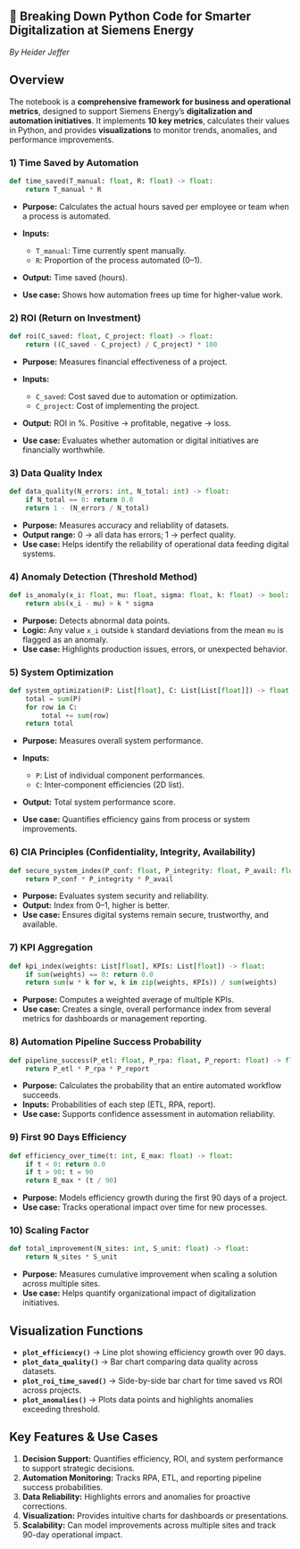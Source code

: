 ## 🐍 Breaking Down Python Code for Smarter Digitalization at Siemens Energy

*By Heider Jeffer*

## **Overview**

The notebook is a **comprehensive framework for business and operational metrics**, designed to support Siemens Energy’s **digitalization and automation initiatives**. It implements **10 key metrics**, calculates their values in Python, and provides **visualizations** to monitor trends, anomalies, and performance improvements.


### **1) Time Saved by Automation**

```python
def time_saved(T_manual: float, R: float) -> float:
    return T_manual * R
```

* **Purpose:** Calculates the actual hours saved per employee or team when a process is automated.
* **Inputs:**

  * `T_manual`: Time currently spent manually.
  * `R`: Proportion of the process automated (0–1).
* **Output:** Time saved (hours).
* **Use case:** Shows how automation frees up time for higher-value work.



### **2) ROI (Return on Investment)**

```python
def roi(C_saved: float, C_project: float) -> float:
    return ((C_saved - C_project) / C_project) * 100
```

* **Purpose:** Measures financial effectiveness of a project.
* **Inputs:**

  * `C_saved`: Cost saved due to automation or optimization.
  * `C_project`: Cost of implementing the project.
* **Output:** ROI in %. Positive → profitable, negative → loss.
* **Use case:** Evaluates whether automation or digital initiatives are financially worthwhile.



### **3) Data Quality Index**

```python
def data_quality(N_errors: int, N_total: int) -> float:
    if N_total == 0: return 0.0
    return 1 - (N_errors / N_total)
```

* **Purpose:** Measures accuracy and reliability of datasets.
* **Output range:** 0 → all data has errors; 1 → perfect quality.
* **Use case:** Helps identify the reliability of operational data feeding digital systems.



### **4) Anomaly Detection (Threshold Method)**

```python
def is_anomaly(x_i: float, mu: float, sigma: float, k: float) -> bool:
    return abs(x_i - mu) > k * sigma
```

* **Purpose:** Detects abnormal data points.
* **Logic:** Any value `x_i` outside `k` standard deviations from the mean `mu` is flagged as an anomaly.
* **Use case:** Highlights production issues, errors, or unexpected behavior.



### **5) System Optimization**

```python
def system_optimization(P: List[float], C: List[List[float]]) -> float:
    total = sum(P)
    for row in C:
        total += sum(row)
    return total
```

* **Purpose:** Measures overall system performance.
* **Inputs:**

  * `P`: List of individual component performances.
  * `C`: Inter-component efficiencies (2D list).
* **Output:** Total system performance score.
* **Use case:** Quantifies efficiency gains from process or system improvements.



### **6) CIA Principles (Confidentiality, Integrity, Availability)**

```python
def secure_system_index(P_conf: float, P_integrity: float, P_avail: float) -> float:
    return P_conf * P_integrity * P_avail
```

* **Purpose:** Evaluates system security and reliability.
* **Output:** Index from 0–1, higher is better.
* **Use case:** Ensures digital systems remain secure, trustworthy, and available.



### **7) KPI Aggregation**

```python
def kpi_index(weights: List[float], KPIs: List[float]) -> float:
    if sum(weights) == 0: return 0.0
    return sum(w * k for w, k in zip(weights, KPIs)) / sum(weights)
```

* **Purpose:** Computes a weighted average of multiple KPIs.
* **Use case:** Creates a single, overall performance index from several metrics for dashboards or management reporting.



### **8) Automation Pipeline Success Probability**

```python
def pipeline_success(P_etl: float, P_rpa: float, P_report: float) -> float:
    return P_etl * P_rpa * P_report
```

* **Purpose:** Calculates the probability that an entire automated workflow succeeds.
* **Inputs:** Probabilities of each step (ETL, RPA, report).
* **Use case:** Supports confidence assessment in automation reliability.



### **9) First 90 Days Efficiency**

```python
def efficiency_over_time(t: int, E_max: float) -> float:
    if t < 0: return 0.0
    if t > 90: t = 90
    return E_max * (t / 90)
```

* **Purpose:** Models efficiency growth during the first 90 days of a project.
* **Use case:** Tracks operational impact over time for new processes.



### **10) Scaling Factor**

```python
def total_improvement(N_sites: int, S_unit: float) -> float:
    return N_sites * S_unit
```

* **Purpose:** Measures cumulative improvement when scaling a solution across multiple sites.
* **Use case:** Helps quantify organizational impact of digitalization initiatives.



## **Visualization Functions**

* **`plot_efficiency()`** → Line plot showing efficiency growth over 90 days.
* **`plot_data_quality()`** → Bar chart comparing data quality across datasets.
* **`plot_roi_time_saved()`** → Side-by-side bar chart for time saved vs ROI across projects.
* **`plot_anomalies()`** → Plots data points and highlights anomalies exceeding threshold.



## **Key Features & Use Cases**

1. **Decision Support:** Quantifies efficiency, ROI, and system performance to support strategic decisions.
2. **Automation Monitoring:** Tracks RPA, ETL, and reporting pipeline success probabilities.
3. **Data Reliability:** Highlights errors and anomalies for proactive corrections.
4. **Visualization:** Provides intuitive charts for dashboards or presentations.
5. **Scalability:** Can model improvements across multiple sites and track 90-day operational impact.


